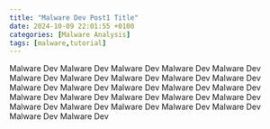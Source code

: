 ```yaml
---
title: "Malware Dev Post1 Title"
date: 2024-10-09 22:01:55 +0100
categories: [Malware Analysis]
tags: [malware,tutorial]
---
```


Malware Dev Malware Dev Malware Dev Malware Dev Malware Dev Malware Dev Malware Dev Malware Dev Malware Dev Malware Dev Malware Dev Malware Dev Malware Dev Malware Dev Malware Dev Malware Dev Malware Dev Malware Dev Malware Dev Malware Dev Malware Dev Malware Dev Malware Dev Malware Dev Malware Dev Malware Dev Malware Dev 